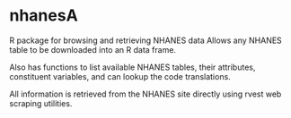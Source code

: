# nhanesA
R package for browsing and retrieving NHANES data
Allows any NHANES table to be downloaded into an R data frame.

Also has functions to list available NHANES tables, their attributes, constituent variables, and can lookup the code translations.

All information is retrieved from the NHANES site directly using rvest web scraping utilities.

